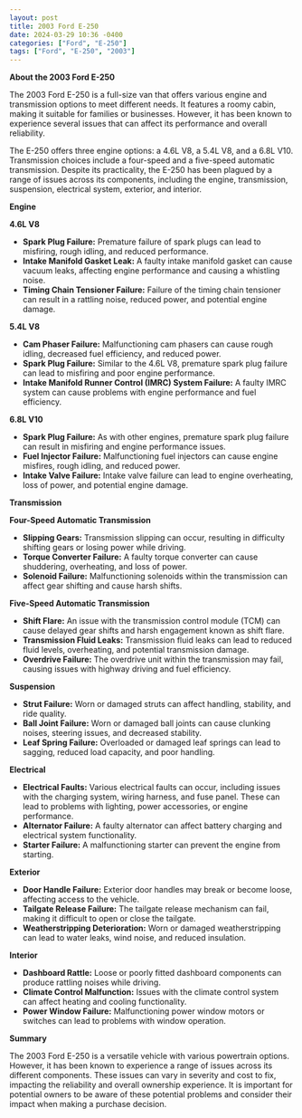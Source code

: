 ```yaml
---
layout: post
title: 2003 Ford E-250
date: 2024-03-29 10:36 -0400
categories: ["Ford", "E-250"]
tags: ["Ford", "E-250", "2003"]
---
```

**About the 2003 Ford E-250**

The 2003 Ford E-250 is a full-size van that offers various engine and transmission options to meet different needs. It features a roomy cabin, making it suitable for families or businesses. However, it has been known to experience several issues that can affect its performance and overall reliability.

The E-250 offers three engine options: a 4.6L V8, a 5.4L V8, and a 6.8L V10. Transmission choices include a four-speed and a five-speed automatic transmission. Despite its practicality, the E-250 has been plagued by a range of issues across its components, including the engine, transmission, suspension, electrical system, exterior, and interior.

**Engine**

**4.6L V8**
 * **Spark Plug Failure:** Premature failure of spark plugs can lead to misfiring, rough idling, and reduced performance. 
 * **Intake Manifold Gasket Leak:** A faulty intake manifold gasket can cause vacuum leaks, affecting engine performance and causing a whistling noise. 
 * **Timing Chain Tensioner Failure:** Failure of the timing chain tensioner can result in a rattling noise, reduced power, and potential engine damage. 

**5.4L V8**
 * **Cam Phaser Failure:** Malfunctioning cam phasers can cause rough idling, decreased fuel efficiency, and reduced power. 
 * **Spark Plug Failure:** Similar to the 4.6L V8, premature spark plug failure can lead to misfiring and poor engine performance. 
 * **Intake Manifold Runner Control (IMRC) System Failure:** A faulty IMRC system can cause problems with engine performance and fuel efficiency. 

**6.8L V10**
 * **Spark Plug Failure:** As with other engines, premature spark plug failure can result in misfiring and engine performance issues. 
 * **Fuel Injector Failure:** Malfunctioning fuel injectors can cause engine misfires, rough idling, and reduced power. 
 * **Intake Valve Failure:** Intake valve failure can lead to engine overheating, loss of power, and potential engine damage. 

**Transmission**

**Four-Speed Automatic Transmission**
 * **Slipping Gears:** Transmission slipping can occur, resulting in difficulty shifting gears or losing power while driving. 
 * **Torque Converter Failure:** A faulty torque converter can cause shuddering, overheating, and loss of power. 
 * **Solenoid Failure:** Malfunctioning solenoids within the transmission can affect gear shifting and cause harsh shifts. 

**Five-Speed Automatic Transmission**
 * **Shift Flare:** An issue with the transmission control module (TCM) can cause delayed gear shifts and harsh engagement known as shift flare. 
 * **Transmission Fluid Leaks:** Transmission fluid leaks can lead to reduced fluid levels, overheating, and potential transmission damage. 
 * **Overdrive Failure:** The overdrive unit within the transmission may fail, causing issues with highway driving and fuel efficiency. 

**Suspension**

 * **Strut Failure:** Worn or damaged struts can affect handling, stability, and ride quality. 
 * **Ball Joint Failure:** Worn or damaged ball joints can cause clunking noises, steering issues, and decreased stability. 
 * **Leaf Spring Failure:** Overloaded or damaged leaf springs can lead to sagging, reduced load capacity, and poor handling. 

**Electrical**

 * **Electrical Faults:** Various electrical faults can occur, including issues with the charging system, wiring harness, and fuse panel. These can lead to problems with lighting, power accessories, or engine performance. 
 * **Alternator Failure:** A faulty alternator can affect battery charging and electrical system functionality. 
 * **Starter Failure:** A malfunctioning starter can prevent the engine from starting. 

**Exterior**

 * **Door Handle Failure:** Exterior door handles may break or become loose, affecting access to the vehicle. 
 * **Tailgate Release Failure:** The tailgate release mechanism can fail, making it difficult to open or close the tailgate. 
 * **Weatherstripping Deterioration:** Worn or damaged weatherstripping can lead to water leaks, wind noise, and reduced insulation. 

**Interior**

 * **Dashboard Rattle:** Loose or poorly fitted dashboard components can produce rattling noises while driving. 
 * **Climate Control Malfunction:** Issues with the climate control system can affect heating and cooling functionality. 
 * **Power Window Failure:** Malfunctioning power window motors or switches can lead to problems with window operation. 

**Summary**

The 2003 Ford E-250 is a versatile vehicle with various powertrain options. However, it has been known to experience a range of issues across its different components. These issues can vary in severity and cost to fix, impacting the reliability and overall ownership experience. It is important for potential owners to be aware of these potential problems and consider their impact when making a purchase decision.
